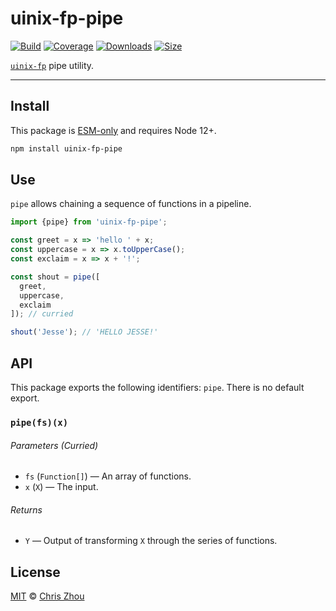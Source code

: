 # uinix-fp-pipe

[![Build][build-badge]][build]
[![Coverage][coverage-badge]][coverage]
[![Downloads][downloads-badge]][downloads]
[![Size][bundle-size-badge]][bundle-size]

[`uinix-fp`][uinix-fp] pipe utility.

---

## Install

This package is [ESM-only][] and requires Node 12+.

```sh
npm install uinix-fp-pipe
```

## Use

`pipe` allows chaining a sequence of functions in a pipeline.

```js
import {pipe} from 'uinix-fp-pipe';

const greet = x => 'hello ' + x;
const uppercase = x => x.toUpperCase();
const exclaim = x => x + '!';

const shout = pipe([
  greet,
  uppercase,
  exclaim
]); // curried

shout('Jesse'); // 'HELLO JESSE!'
```

## API

This package exports the following identifiers: `pipe`.  There is no default export.

### `pipe(fs)(x)`

###### Parameters (Curried)
- `fs` (`Function[]`) — An array of functions.
- `x` (`X`) — The input.

###### Returns
- `Y` — Output of transforming `X` through the series of functions.

## License

[MIT][license] © [Chris Zhou][author]

<!-- project -->
[author]: https://github.com/chrisrzhou
[license]: https://github.com/uinix-js/uinix-fp/blob/main/license
[build]: https://github.com/uinix-js/uinix-fp/actions
[build-badge]: https://github.com/uinix-js/uinix-fp/workflows/main/badge.svg
[coverage]: https://codecov.io/github/uinix-js/uinix-fp
[coverage-badge]: https://img.shields.io/codecov/c/github/uinix-js/uinix-fp.svg
[downloads]: https://www.npmjs.com/package/uinix-fp-pipe
[downloads-badge]: https://img.shields.io/npm/dm/uinix-fp-pipe.svg
[bundle-size]: https://bundlephobia.com/result?p=uinix-fp-pipe
[bundle-size-badge]: https://img.shields.io/bundlephobia/minzip/uinix-fp-pipe.svg

<!-- defs -->
[ESM-only]: https://gist.github.com/sindresorhus/a39789f98801d908bbc7ff3ecc99d99c
[uinix-fp]: https://github.com/uinix-js/uinix-fp
